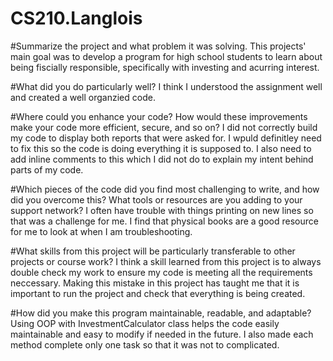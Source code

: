 # CS210.Langlois
#Summarize the project and what problem it was solving.
This projects' main goal was to develop a program for high school students to learn about being fiscially responsible, specifically with investing and acurring interest.  



#What did you do particularly well?
I think I understood the assignment well and created a well organzied code.



#Where could you enhance your code? How would these improvements make your code more efficient, secure, and so on?
I did not correctly build my code to display both reports that were asked for.  I wpuld definitley need to fix this so the code is doing everything it is supposed to.  I also need to add inline comments to this which I did not do to explain my intent behind parts of my code.



#Which pieces of the code did you find most challenging to write, and how did you overcome this? What tools or resources are you adding to your support network?
I often have trouble with things printing on new lines so that was a challenge for me.  I find that physical books are a good resource for me to look at when I am troubleshooting.


#What skills from this project will be particularly transferable to other projects or course work?
I think a skill learned from this project is to always double check my work to ensure my code is meeting all the requirements neccessary.  Making this mistake in this project has taught me that it is important to run the project and check that everything is being created.


#How did you make this program maintainable, readable, and adaptable?
Using OOP with InvestmentCalculator class helps the code easily maintainable and easy to modify if needed in the future.  I also made each method complete only one task so that it was not to complicated.
